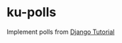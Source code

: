 # ku-polls
Implement polls from [Django Tutorial](https://docs.djangoproject.com/en/4.1/intro/tutorial01/)